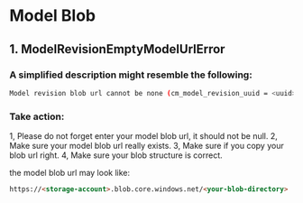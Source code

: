 # Model Blob

## 1. ModelRevisionEmptyModelUrlError
### A simplified description might resemble the following:
```bash
Model revision blob url cannot be none (cm_model_revision_uuid = <uuid>)
```
### Take action:
1, Please do not forget enter your model blob url, it should not be null.
2, Make sure your model blob url really exists.
3, Make sure if you copy your blob url right.
4, Make sure your blob structure is correct.

the model blob url may look like:  
```html
https://<storage-account>.blob.core.windows.net/<your-blob-directory>
```
